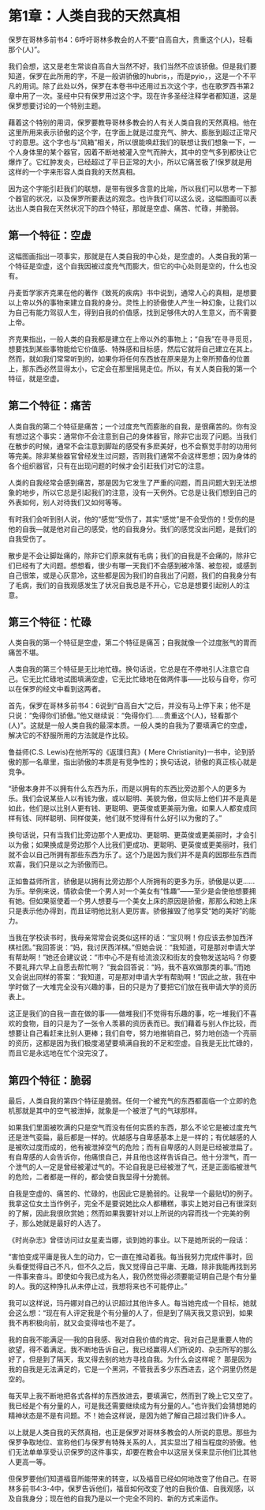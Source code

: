 # 第1章：人类自我的天然真相
保罗在哥林多前书4：6呼吁哥林多教会的人不要“自高自大，贵重这个(人)，轻看那个(人)”。

我们会想，这又是老生常谈自高自大当然不好，我们当然不应该骄傲。但是我们要知道，保罗在此所用的字，不是一般讲骄傲的hubris，，而是pyio，，这是一个不平凡的用词。除了此处以外，保罗在本卷书中还用过五次这个字，也在歌罗西书第2章中用了一次。圣经中只有保罗用过这个字。现在许多圣经注释学者都知道，这是保罗想要讨论的一个特别主题。

藉着这个特别的用词，保罗要教导哥林多教会的人有关人类自我的天然真相。他在这里所用来表示骄傲的这个字，在字面上就是过度充气、肿大、膨胀到超过正常尺寸的意思。这个字也与“风箱”相关，所以很能唤赶我们的联想让我们想象一下，一个人身体里的某个器官，因着不断地被灌入空气而肿大，其中的空气多到都快让它爆炸了。它红肿发炎，已经超过了平日正常的大小，所以它痛苦极了!保罗就是用这样的一个字来形容人类自我的天然真相。

因为这个字能引赶我们的联想，是带有很多含意的比喻，所以我们可以思考一下那个器官的状况，以及保罗所要表达的观念。也许我们可以这么说，这幅图画可以表达出人类自我在天然状况下的四个特征，那就是空虚、痛苦、忙碌，并脆弱。

## 第一个特征：空虚

这幅图画指出一项事实，那就是在人类自我的中心处，是空虚的。人类自我的第一个特征是空虚，这个自我因被过度充气而膨大，但它的中心处则是空的，什么也没有。

丹麦哲学家齐克果在他的著作《致死的疾病》书中说到，通常人心的真相，是想要以上帝以外的事物来建立自我的身分。灵性上的骄傲使人产生一种幻象，让我们以为自己有能力驾驭人生，得到自我的价值感，找到足够伟大的人生意义，而不需要上帝。

齐克果指出，一般人类的自我都是建立在上帝以外的事物上；“自我”在寻寻觅觅，想要找到某些事物能给它价值感、特殊感和目标感，然后它就将自己建立在其上。然而，就如我们常常听到的，如果你将任何东西放在原来是为上帝所预备的位置上，那东西必然显得太小，它定会在那里摇晃走位。所以，有关人类自我的第一个特征，就是空虚。

## 第二个特征：痛苦

人类自我的第二个特征是痛苦；一个过度充气而膨胀的自我，是很痛苦的。你有没有想过这个事实：通常你不会注意到自己的身体器官，除非它出现了问题。当我们在散步的时候，通常不会注意到脚趾的感受有多麽美好，也不会察觉手肘的功用何等完美。除非某些器官曾经发生过问题，否则我们通常不会这样思想；因为身体的各个组织器官，只有在出现问题的时候才会引赶我们对它的注意。

人类的自我经常会感到痛苦，那是因为它发生了严重的问题，而且问题大到无法想象的地步，所以它总是引起我们的注意，没有一天例外。它总是让我们想到自己的外表如何，别人对待我们又如何等等。

有时我们会听到别人说，他的“感觉”受伤了，其实“感觉”是不会受伤的！受伤的是他的自我—就是他对自己的感受，他的自我身分。我们的感觉没出问题，是我们的自我受伤了。

散步是不会让脚趾痛的，除非它们原来就有毛病；我们的自我是不会痛的，除非它们已经有了大问题。想想看，很少有哪一天我们不会感到被冷落、被忽视，或感到自己很笨，或是心灰意冷，这些都是因为我们的自我出了问题，我们的自我身分有了毛病，我们的自我观感发生了状况自我总是不开心，它总是想要引起别人的注意。

## 第三个特征：忙碌

人类自我的第一个特征是空虚，第二个特征是痛苫；自我就像一个过度胀气的胃而痛苦不堪。

人类自我的第三个特征是无比地忙碌。换句话说，它总是在不停地引人注意它自己。它无比忙碌地试图填满空虚，它无比忙碌地在做两件事——比较与自夸，你可以在保罗的经文中看到这两者。

首先，保罗在哥林多前书4：6说到“自高自大”之后，并没有马上停下来；他不是只说：“免得你们骄傲。”他又继续说：“免得你们……贵重这个(人)，轻看那个(人)”。这就是一般人类自我的最深本质。一般人类的自我为了要填满它的空虚，解决它的不舒服所用的方法就是作比较。

鲁益师(C.S. Lewis)在他所写的《返璞归真》( Mere Christianity)一书中，论到骄傲的那一名章里，指出骄傲的本质是有竞争性的；换句话说，骄傲的真正核心就是竞争。

“骄傲本身并不以拥有什么东西为乐，而是以拥有的东西比旁边那个人的更多为乐。我们会说某些人以有钱为傲，或以聪明、美貌为傲，但实际上他们并不是真是如此，他们是以比别人更有钱、更聪明、更英俊或更美丽为傲。如果人人都变成同样有钱、同样聪明、同样俊美，他们就不觉得有什么好引以为傲的了。”

换句话说，只有当我们比旁边那个人更成功、更聪明、更英俊或更美丽时，才会引以为傲；如果换成是旁边那个人比我们更成功、更聪明、更英俊或更美丽时，我们就不会以自己所拥有那些东西为乐了。这个乃是因为我们并不是真的因那些东西而欢喜，我们只是以之为骄傲而已。

正如鲁益师所言，骄傲是以拥有比旁边那个人所拥有的更多为乐，骄傲是以更……为乐。举例来说，情欲会使一个男人对一个美女有“性趣”——至少是会使他想要拥有她。但如果驱使着一个男人想要与一个美女上床的原因是骄傲，那那么和她上床只是表示他办得到，而且证明他比别人更厉害。骄傲摧毁了他享受“她的美好”的能力。

当我在学校读书时，我母亲常常会说类似这样的话：“宝贝啊！你应该去参加西洋棋社团。”我回答说：“妈，我讨厌西洋棋。”但她会说：“我知道，可是那对申请大学有帮助啊！”她还会建议说：“市中心不是有给流浪汉和街友的食物发送站吗 ? 你要不要礼拜六早上自愿去帮忙啊？ ”我会回答说：“妈，我不喜欢做那类的事。”而她又会说出同样的答案：“我知道，可是那对申请大学有帮助啊！”因此之故，我在中学时做了一大堆完全没有兴趣的事，目的只是为了要把它们放在我申请大学的资历表上。

这正是我们的自我一直在做的事——做堆我们不觉得有乐趣的事，吃一堆我们不喜欢的食物，目的只是为了一张令人羡慕的资历表而已。我们藉着与别人作比较，而想要让自己看赶来比别人更棒；我们自夸，努力地推销自己，努力地创造一个亮丽的资历，这都是因为我们极度渴望要填满自我的不足和空虚。自我是无比忙碌的，而且它是永远地在忙个没完没了。

## 第四个特征：脆弱

最后，人类自我的第四个特征是脆弱。任何一个被充气的东西都面临一个立即的危机那就是其中的空气被泄掉，就象是一个被泄了气的气球那样。

如果我们里面被吹满的只是空气而没有任何实质的东西，那么不论它是被过度充气还是泄气娈扁，最后都是一样的。优越感与自卑感基本上是一样的；有优越感的人是被吹过度而成的，他有被泄掉空气的危险；而有自卑感的人则是已经被泄扁了。有自卑感的人会告诉你，他痛恨自己，并且他也这样告诉自己。他十分泄气，而一个泄气的人一定是曾经被灌过气的。不论自我是已经被泄了气，还是正面临被泄气的危险，二者都是一样的，都会使自我显得十分脆弱。

自我是空虚的、痛苦的、忙碌的，也因此它是脆弱的。让我举一个最贴切的例子。我拿这位女土当作例子，完全不是要说她比众人都糟糕，事实上她对自己有很深刻的了解，因此我很欣赏她；然而如果我要针对以上所说的内容而找一个完美的例子，那么她就是最好的人选了。

《时尚杂志》曾径访问过女星麦当娜，谈到她的事业。以下是她所说的一段话：

“害怕变成平庸是我人生的动力，它一直在推动着我。每当我努力完成件事时，回头看便觉得自己不凡，但不久之后，我又觉得自己平庸、无趣，除非我能再找到另一件事来奋斗。即使如今我已成为名人，我仍然觉得必须要能证明自己是个有分量的人。我的这种挣扎从未停止过，我想将来也不可能停止。”

我可以这样说，玛丹娜对自己的认识超过其他许多人。每当她完成一个目标，她就会这么想：“现在有人评定我是个有分量的人了，但是到了隔天我又意识到，如果我不再积极向前，就又会变得啥也不是了。

我的自我不能满足──我的自我感、我对自我价值的肯定、我对自己是重要人物的欲望，得不着满足。我不断地告诉自己，我已经赢得人们所说的、杂志所写的那么好了，但是到了隔天，我又得去别的地方寻找自我。为什么会这样呢？ 那是因为我的自我是无法满足的，它是一个黑洞，不管我丢多少东西进去，这个洞里仍然是空的。

每天早上我不断地把各式各样的东西放进去，要填满它，然而到了晚上它又空了。我已经是个有分量的人，可是我还需要继续成为有分量的人。”也许我们会猜想她的精神状态是不是有问题。不！她会这样说，是因为她了解自己超过我们许多人。

以上就是人类自我的天然真相，也正是保罗对哥林多教会的人所说的意思。那些为保罗争取地位、宣称他们与保罗有特殊关系的人，其实显岀了相当程度的骄傲。他们无法单单享受认识保罗的这件事实，却要在教会中以这层关倸来显示他们比其他人更高一等。

但保罗要他们知道福音所能带来的转变，以及福音已经如何地改变了他自己。在哥林多前书4:3-4中，保罗告诉他们，福音如何改变了他的自我价值、自我观感，以及自我身分；现在他的自我乃是以一个完全不同的、新的方式来运作。
